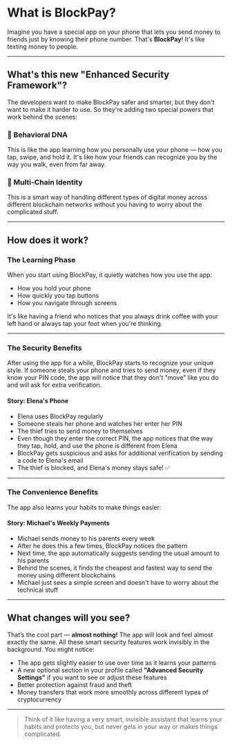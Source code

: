 # What is BlockPay?

Imagine you have a special app on your phone that lets you send money to friends just by knowing their phone number. That's **BlockPay**! It's like texting money to people.

---

## What's this new "Enhanced Security Framework"?

The developers want to make BlockPay safer and smarter, but they don't want to make it harder to use. So they're adding two special powers that work behind the scenes:

### 🧬 Behavioral DNA
This is like the app learning how you personally use your phone — how you tap, swipe, and hold it. It's like how your friends can recognize you by the way you walk, even from far away.

### 🔗 Multi-Chain Identity
This is a smart way of handling different types of digital money across different blockchain networks without you having to worry about the complicated stuff.

---

## How does it work?

### The Learning Phase
When you start using BlockPay, it quietly watches how you use the app:

- How you hold your phone  
- How quickly you tap buttons  
- How you navigate through screens  

It's like having a friend who notices that you always drink coffee with your left hand or always tap your foot when you're thinking.

---

### The Security Benefits

After using the app for a while, BlockPay starts to recognize your unique style. If someone steals your phone and tries to send money, even if they know your PIN code, the app will notice that they don't "move" like you do and will ask for extra verification.

#### Story: Elena's Phone

- Elena uses BlockPay regularly  
- Someone steals her phone and watches her enter her PIN  
- The thief tries to send money to themselves  
- Even though they enter the correct PIN, the app notices that the way they tap, hold, and use the phone is different from Elena  
- BlockPay gets suspicious and asks for additional verification by sending a code to Elena's email  
- The thief is blocked, and Elena's money stays safe! ✅  

---

### The Convenience Benefits

The app also learns your habits to make things easier:

#### Story: Michael's Weekly Payments

- Michael sends money to his parents every week  
- After he does this a few times, BlockPay notices the pattern  
- Next time, the app automatically suggests sending the usual amount to his parents  
- Behind the scenes, it finds the cheapest and fastest way to send the money using different blockchains  
- Michael just sees a simple screen and doesn't have to worry about the technical stuff  

---

## What changes will you see?

That’s the cool part — **almost nothing!** The app will look and feel almost exactly the same. All these smart security features work invisibly in the background. You might notice:

- The app gets slightly easier to use over time as it learns your patterns  
- A new optional section in your profile called **"Advanced Security Settings"** if you want to see or adjust these features  
- Better protection against fraud and theft  
- Money transfers that work more smoothly across different types of cryptocurrency  

---

> Think of it like having a very smart, invisible assistant that learns your habits and protects you, but never gets in your way or makes things complicated.

